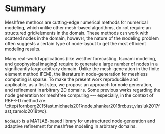 # Summary
Meshfree methods are cutting-edge numerical methods for numerical modeling, which unlike other mesh-based algorithms, do not require an structured grid/elements in the domain. These methods can work with scatterd nodes in the domain, however, the nature of the modeling problem often suggests a certain type of node-layout to get the most efficient modeling results. 


Many real-world applications (like weather forecasting, tsunami modeling, and geophysical imaging) require to generate a large number of nodes in a significantly large arbitrary domain. Unlike the mesh-generation in the finite element method (FEM), the literature in node-generation for meshless computing is sparse. To make the present work reproducible and applicable, as a first step, we propose an approach for node generation, and refinement in arbitrary 2D domains. Some previous works regarding the node generation for meshfree computing --- especially, in the context of RBF-FD method are: \citep{fornberg2015fast,michaels2017node,shankar2018robust,vlasiuk2017fast,zamolo2018two}.

``NodeLab`` is a MATLAB-based library for unstructured node-generation and adaptive refinement for meshfree modeling in arbitrary domains. 
